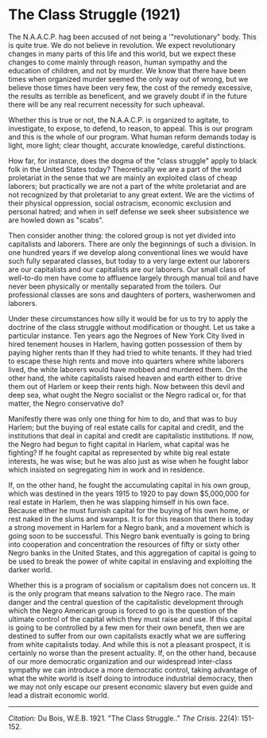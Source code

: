 # The Class Struggle (1921)

The N.A.A.C.P. hag been accused of not being a '"revolutionary" body. This is quite true. We do not believe in revolution. We expect revolutionary changes in many parts of this life and this world, but we expect these changes to come mainly through reason, human sympathy and the education of children, and not by murder. We know that there have been times when organized murder seemed the only way out of wrong, but we believe those times have been very few, the cost of the remedy excessive, the results as terrible as beneficent, and we gravely doubt if in the future there will be any real recurrent necessity for such upheaval.

Whether this is true or not, the N.A.A.C.P. is organized to agitate, to investigate, to expose, to defend, to reason, to appeal. This is our program and this is the whole of our program. What human reform demands today is light, more light; clear thought, accurate knowledge, careful distinctions.

How far, for instance, does the dogma of the "class struggle" apply to black folk in the United States today? Theoretically we are a part of the world proletariat in the sense that we are mainly an exploited class of cheap laborers; but practically we are not a part of the white proletariat and are not recognized by that proletariat to any great extent. We are the victims of their physical oppression, social ostracism, economic exclusion and personal hatred; and when in self defense we seek sheer subsistence we are howled down as "scabs".

Then consider another thing: the colored group is not yet divided into capitalists and laborers. There are only the beginnings of such a division. In one hundred years if we develop along conventional lines we would have such fully separated classes, but today to a very large extent our laborers are our capitalists and our capitalists are our laborers. Our small class of well-to-do men have come to affluence largely through manual toil and have never been physically or mentally separated from the toilers. Our professional classes are sons and daughters of porters, washerwomen and laborers.

Under these circumstances how silly it would be for us to try to apply the doctrine of the class struggle without modification or thought. Let us take a particular instance. Ten years ago the Negroes of New York City lived in hired tenement houses in Harlem, having gotten possession of them by paying higher rents than If they had tried to white tenants. If they had tried to escape these high rents and move into quarters where white laborers lived, the white laborers would have mobbed and murdered them. On the other hand, the white capitalists raised heaven and earth either to drive them out of Harlem or keep their rents high. Now between this devil and deep sea, what ought the Negro socialist or the Negro radical or, for that matter, the Negro conservative do?

Manifestly there was only one thing for him to do, and that was to buy Harlem; but the buying of real estate calls for capital and credit, and the institutions that deal in capital and credit are capitalistic institutions. If now, the Negro had begun to fight capital in Harlem, what capital was he fighting? If he fought capital as represented by white big real estate interests, he was wise; but he was also just as wise when he fought labor which insisted on segregating him in work and in residence.

If, on the other hand, he fought the accumulating capital in his own group, which was destined in the years 1915 to 1920 to pay down $5,000,000 for real estate in Harlem, then he was slapping himself in his own face. Because either he must furnish capital for the buying of his own home, or rest naked in the slums and swamps. It is for this reason that there is today a strong movement in Harlem for a Negro bank, and a movement which is going soon to be successful. This Negro bank eventually is going to bring into cooperation and concentration the resources of fifty or sixty other Negro banks in the United States, and this aggregation of capital is going to be used to break the power of white capital in enslaving and exploiting the darker world.

Whether this is a program of socialism or capitalism does not concern us. It is the only program that means salvation to the Negro race. The main danger and the central question of the capitalistic development through which the Negro American group is forced to go is the question of the ultimate control of the capital which they must raise and use. If this capital is going to be controlled by a few men for their own benefit, then we are destined to suffer from our own capitalists exactly what we are suffering from white capitalists today. And while this is not a pleasant prospect, it is certainly no worse than the present actuality. If, on the other hand, because of our more democratic organization and our widespread inter-class sympathy we can introduce a more democratic control, taking advantage of what the white world is itself doing to introduce industrial democracy, then we may not only escape our present economic slavery but even guide and lead a distrait economic world.



______________
*Citation:* Du Bois, W.E.B. 1921. "The Class Struggle.." *The Crisis*. 22(4): 151-152.